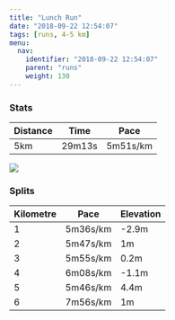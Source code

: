```yaml
---
title: "Lunch Run"
date: "2018-09-22 12:54:07"
tags: [runs, 4-5 km]
menu:
  nav:
    identifier: "2018-09-22 12:54:07"
    parent: "runs"
    weight: 130
---
```


### Stats

| Distance | Time | Pace |
|----------|------|------|
|5km|29m13s|5m51s/km|

<img src='https://maps.googleapis.com/maps/api/staticmap?maptype=roadmap&path=enc:upjeIpxyLzCzHvGtB~H~MvKf^rE~`@s@kB`Ajj@iBbXrA}Yg@oh@f@bB}Ec^gI{]cJuOoFiAkFyJ&key=AIzaSyAfqMeaZ1CCJFGP5cWud__oZnT_Pybg-1M&size=800x800&markers=color:yellow|label:S|53.47099,-2.26713&markers=color:green|label:F|53.47105999999999,-2.2672600000000003'>

### Splits

| Kilometre | Pace | Elevation |
|------|------|-----------|
|1|5m36s/km|-2.9m|
|2|5m47s/km|1m|
|3|5m55s/km|0.2m|
|4|6m08s/km|-1.1m|
|5|5m46s/km|4.4m|
|6|7m56s/km|1m|
